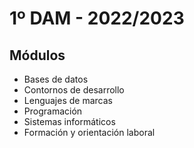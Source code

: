 # 1º DAM - 2022/2023

## Módulos
- Bases de datos
- Contornos de desarrollo
- Lenguajes de marcas
- Programación
- Sistemas informáticos
- Formación y orientación laboral

